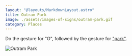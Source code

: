 ```yaml
---
layout: "@layouts/MarkdownLayout.astro"
title: Outram Park
image: ./assets/images-of-signs/outram-park.gif
category: Places
---
```


Do the gesture for "O",
followed by the gesture for ["park"](../park).

![Outram Park](@signs/outram-park.gif)

